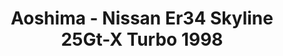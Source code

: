 ---
layout: product
title: "Aoshima - Nissan Er34 Skyline 25Gt-X Turbo 1998"
price: "TBA" 
desc: "N/A"
img_path: "/assets/img/AO57506.jpg"
brand: "N/A"
available: false
special_offer: false
new: false
soon: false
cat: "010000"
subcat: "013700"
subsubcat: "0N/A"
sifra: "AO57506"
popular: true
---